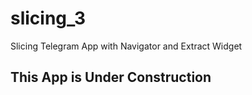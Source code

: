 # slicing_3

Slicing Telegram App with Navigator and Extract Widget

## This App is Under Construction
